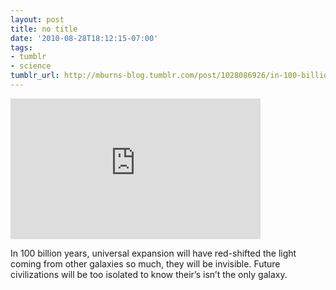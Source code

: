 ```yaml
---
layout: post
title: no title
date: '2010-08-28T18:12:15-07:00'
tags:
- tumblr
- science
tumblr_url: http://mburns-blog.tumblr.com/post/1028086926/in-100-billion-years-universal-expansion-will
---
```

<iframe width="400" height="225"  id="youtube_iframe" src="https://www.youtube.com/embed/7ImvlS8PLIo?feature=oembed&amp;enablejsapi=1&amp;origin=http://safe.txmblr.com&amp;wmode=opaque" frameborder="0" allowfullscreen></iframe>

In 100 billion years, universal expansion will have red-shifted the light coming from other galaxies so much, they will be invisible. Future civilizations will be too isolated to know their&rsquo;s isn&rsquo;t the only galaxy.

